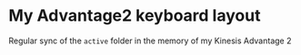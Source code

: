 # My Advantage2 keyboard layout

Regular sync of the `active` folder in the memory of my Kinesis Advantage 2
